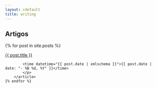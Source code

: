 ```yaml
---
layout: cdefault
title: writing 
---
```

## Artigos

<div class="hfeed">
	{% for post in site.posts %}
	    <article class="hentry entry">
	    	<p>
	    	<a href="{{ base.url }}{{ post.url }}">{{ post.title }}</a>

	    	<time datetime="{{ post.date | xmlschema }}">{{ post.date | date: "- %B %d, %Y" }}</time>
	    	</p>
	    </article>
	{% endfor %}
</div>